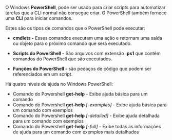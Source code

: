 O Windows **PowerShell**, pode ser usado para criar scripts para automatizar tarefas que a CLI normal não consegue criar. O PowerShell também fornece uma **CLI** para iniciar comandos.

Estes são os tipos de comandos que o PowerShell pode executar:

- **cmdlets -** Esses comandos executam uma ação e retornam uma saída ou objeto para o próximo comando que será executado.

- **Scripts do PowerShell -** São arquivos com extensão **.ps1** que contêm comandos do PowerShell que são executados.

- **Funções do PowerShell -** são pedaços de código que podem ser referenciados em um script.



Há quatro níveis de ajuda no Windows PowerShell:

- Comando do Powershell **get-help** - Exibe ajuda básica para um comando
- Comando do Powershell **get-help** _[-examples]_ - Exibe ajuda básica para um comando com exemplos
- Comando do Powershell **get-help** _[-detailed]_ - Exibe ajuda detalhada para um comando com exemplos
- Comando do Powershell **get-help** _[-full]_ - Exibe todas as informações de ajuda para um comando com exemplos mais detalhados